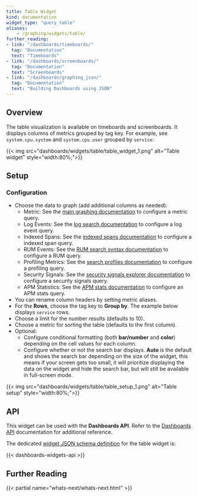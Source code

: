 ```yaml
---
title: Table Widget
kind: documentation
widget_type: "query_table"
aliases:
    - /graphing/widgets/table/
further_reading:
- link: "/dashboards/timeboards/"
  tag: "Documentation"
  text: "Timeboards"
- link: "/dashboards/screenboards/"
  tag: "Documentation"
  text: "Screenboards"
- link: "/dashboards/graphing_json/"
  tag: "Documentation"
  text: "Building Dashboards using JSON"
---
```


## Overview

The table visualization is available on timeboards and screenboards. It displays columns of metrics grouped by tag key. For example, see `system.cpu.system` and `system.cpu.user` grouped by `service`:

{{< img src="dashboards/widgets/table/table_widget_1.png" alt="Table widget"  style="width:80%;">}}

## Setup

### Configuration

* Choose the data to graph (add additional columns as needed):
  * Metric: See the [main graphing documentation][1] to configure a metric query.
  * Log Events: See the [log search documentation][2] to configure a log event query.
  * Indexed Spans: See the [indexed spans documentation][3] to configure a indexed span query.
  * RUM Events: See the [RUM search syntax documentation][4] to configure a RUM query.
  * Profiling Metrics: See the [search profiles documentation][5] to configure a profiling query.
  * Security Signals: See the [security signals explorer documentation][6] to configure a security signals query.
  * APM Statistics: See the [APM stats documentation][7] to configure an APM stats query.
* You can rename column headers by setting metric aliases.
* For the **Rows**, choose the tag key to **Group by**. The example below displays `service` rows.
* Choose a limit for the number results (defaults to 10).
* Choose a metric for sorting the table (defaults to the first column).
* Optional: 
  * Configure conditional formatting (both **bar/number** and **color**) depending on the cell values for each column.
  * Configure whether or not the search bar displays. **Auto** is the default and shows the search bar depending on the size of the widget, this means if your screen gets too small, it will prioritize displaying the data on the widget and hide the search bar, but will still be available in full-screen mode.

{{< img src="dashboards/widgets/table/table_setup_1.png" alt="Table setup"  style="width:80%;">}}

## API

This widget can be used with the **Dashboards API**. Refer to the [Dashboards API][8] documentation for additional reference.

The dedicated [widget JSON schema definition][9] for the table widget is:

{{< dashboards-widgets-api >}}

## Further Reading

{{< partial name="whats-next/whats-next.html" >}}

[1]: /dashboards/querying/#configuring-a-graph
[2]: /logs/search_syntax/
[3]: /tracing/trace_search_and_analytics/query_syntax/
[4]: /real_user_monitoring/explorer/search/#search-syntax
[5]: /tracing/profiler/search_profiles
[6]: /security_monitoring/explorer/
[7]: /dashboards/querying/#configuring-an-apm-stats-graph
[8]: /api/v1/dashboards/
[9]: /dashboards/graphing_json/widget_json/
